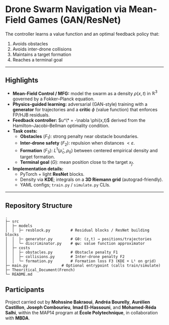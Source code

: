 # Drone Swarm Navigation via Mean-Field Games (GAN/ResNet)

The controller learns a value function and an optimal feedback policy that:

1. Avoids obstacles
2. Avoids inter-drone collisions
3. Maintains a target formation
4. Reaches a terminal goal

---

## Highlights
- **Mean-Field Control / MFG:** model the swarm as a density $\rho(x,t)$ in $\mathbb{R}^3$ governed by a Fokker–Planck equation.
- **Physics-guided learning:** adversarial (GAN-style) training with a **generator** for trajectories and a **critic** $\phi$ (value function) that enforces FP/HJB residuals.
- **Feedback controller:** $u^\* = -\nabla \phi(x,t)$ derived from the Hamilton–Jacobi–Bellman optimality condition.
- **Task costs:**
  - **Obstacles** ($F_1$): strong penalty near obstacle boundaries.
  - **Inter-drone safety** ($F_2$): repulsion when distances $< \varepsilon$.
  - **Formation** ($F_3$): $L^1(\hat\rho_c, \rho_{0})$ between centered empirical density and target formation.
  - **Terminal goal** ($G$): mean position close to the target $x_f$.
- **Implementation details:**
  - PyTorch + light **ResNet** blocks.
  - Density via **KDE**; integrals on a **3D Riemann grid** (autograd-friendly).
  - YAML configs; `train.py` / `simulate.py` CLIs.
---

## Repository Structure
```text
.
├─ src
│  ├─ models
│  │  ├─ resblock.py         # Residual blocks / ResNet building blocks
│  │  ├─ generator.py        # Gθ: (z,t) → positions/trajectories
│  │  └─ discriminator.py    # φω: value function approximator
│  ├─ costs
│  │  ├─ obstacles.py        # Obstacle penalty F1
│  │  ├─ collisions.py       # Inter-drone penalty F2
│  │  └─ formation.py        # Formation loss F3 (KDE + L¹ on grid)
├─ main.py               # Optional entrypoint (calls train/simulate)
├─ Theoritical_Document(French)
└─ README.md
```
## Participants

Project carried out by **Mohssine Bakraoui**, **Andréa Bourelly**, **Aurélien Castillon**, **Joseph Combourieu**, **Imad El-Hassouni**, and **Mohamed-Réda Salhi**, within the MAP14 program at **École Polytechnique**, in collaboration with **MBDA**.
